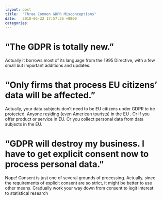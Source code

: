 ```yaml
---
layout: post
title:  "Three Common GDPR Misconceptions"
date:   2018-06-22 17:57:36 +0800
categories: 
---
```

<h1>“The GDPR is totally new.”</h1>

Actually it borrows most of its language from the 1995 Directive, with a few small but important additions and updates.


<h1>“Only firms that process EU citizens’ data will be affected.”</h1>

Actually, your data subjects don’t need to be EU citizens under GDPR to be protected. Anyone residing (even American tourists) in the EU . Or if you offer product or service in EU. Or you collect personal data from data subjects in the EU. 



<h1>“GDPR will destroy my business. I have to get explicit consent now to process personal data.”</h1>
Nope! Consent is just one of several grounds of processing. Actually, since the requirements of explicit consent are so strict, it might be better to use other means. Gradually work your way down from consent to legit interest to statistical research

